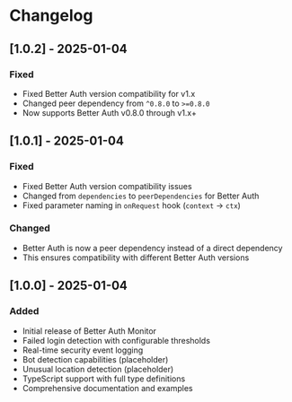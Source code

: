 # Changelog

## [1.0.2] - 2025-01-04

### Fixed
- Fixed Better Auth version compatibility for v1.x
- Changed peer dependency from `^0.8.0` to `>=0.8.0`
- Now supports Better Auth v0.8.0 through v1.x+

## [1.0.1] - 2025-01-04

### Fixed
- Fixed Better Auth version compatibility issues
- Changed from `dependencies` to `peerDependencies` for Better Auth
- Fixed parameter naming in `onRequest` hook (`context` → `ctx`)

### Changed
- Better Auth is now a peer dependency instead of a direct dependency
- This ensures compatibility with different Better Auth versions

## [1.0.0] - 2025-01-04

### Added
- Initial release of Better Auth Monitor
- Failed login detection with configurable thresholds
- Real-time security event logging
- Bot detection capabilities (placeholder)
- Unusual location detection (placeholder)
- TypeScript support with full type definitions
- Comprehensive documentation and examples
